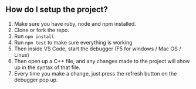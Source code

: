 ## How do I setup the project?

1. Make sure you have ruby, node and npm installed.
2. Clone or fork the repo.
3. Run `npm install`
4. Run `npm test` to make sure everything is working
5. Then inside VS Code, start the debugger (F5 for windows / Mac OS / Linux)
6. Then open up a C++ file, and any changes made to the project will show up in the syntax of that file.
7. Every time you make a change, just press the refresh button on the debugger pop up.
